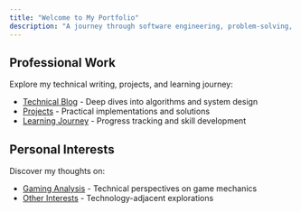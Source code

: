 ```yaml
---
title: "Welcome to My Portfolio"
description: "A journey through software engineering, problem-solving, and personal growth"
---
```


## Professional Work

Explore my technical writing, projects, and learning journey:

- [Technical Blog](/professional/blog/) - Deep dives into algorithms and system design
- [Projects](/professional/projects/) - Practical implementations and solutions
- [Learning Journey](/professional/journey/) - Progress tracking and skill development

## Personal Interests

Discover my thoughts on:

- [Gaming Analysis](/personal/gaming/) - Technical perspectives on game mechanics
- [Other Interests](/personal/interests/) - Technology-adjacent explorations 